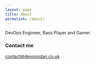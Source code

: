 ```yaml
---
layout: page
title: About
permalink: /about/
---
```


DevOps Engineer, Bass Player and Gamer.

### Contact me

[contact@devopsdan.co.uk](mailto:contact@devopsdan.co.uk)
